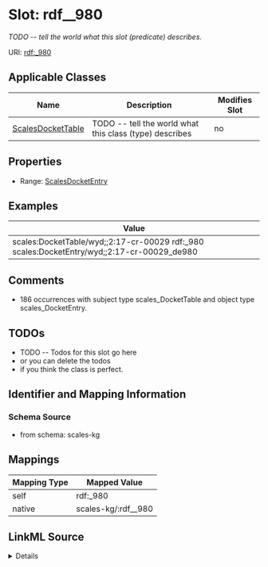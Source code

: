 

# Slot: rdf__980


_TODO -- tell the world what this slot (predicate) describes._





URI: [rdf:_980](http://www.w3.org/1999/02/22-rdf-syntax-ns#_980)



<!-- no inheritance hierarchy -->





## Applicable Classes

| Name | Description | Modifies Slot |
| --- | --- | --- |
| [ScalesDocketTable](../classes/ScalesDocketTable.md) | TODO -- tell the world what this class (type) describes |  no  |







## Properties

* Range: [ScalesDocketEntry](../classes/ScalesDocketEntry.md)






## Examples

| Value |
| --- |
| scales:DocketTable/wyd;;2:17-cr-00029 rdf:_980 scales:DocketEntry/wyd;;2:17-cr-00029_de980 |

## Comments

* 186 occurrences with subject type scales_DocketTable and object type scales_DocketEntry.

## TODOs

* TODO -- Todos for this slot go here
* or you can delete the todos
* if you think the class is perfect.

## Identifier and Mapping Information







### Schema Source


* from schema: scales-kg




## Mappings

| Mapping Type | Mapped Value |
| ---  | ---  |
| self | rdf:_980 |
| native | scales-kg/:rdf__980 |




## LinkML Source

<details>
```yaml
name: rdf__980
description: TODO -- tell the world what this slot (predicate) describes.
todos:
- TODO -- Todos for this slot go here
- or you can delete the todos
- if you think the class is perfect.
comments:
- 186 occurrences with subject type scales_DocketTable and object type scales_DocketEntry.
examples:
- value: scales:DocketTable/wyd;;2:17-cr-00029 rdf:_980 scales:DocketEntry/wyd;;2:17-cr-00029_de980
from_schema: scales-kg
rank: 1000
slot_uri: rdf:_980
alias: rdf__980
domain_of:
- scales_DocketTable
range: scales_DocketEntry

```
</details>